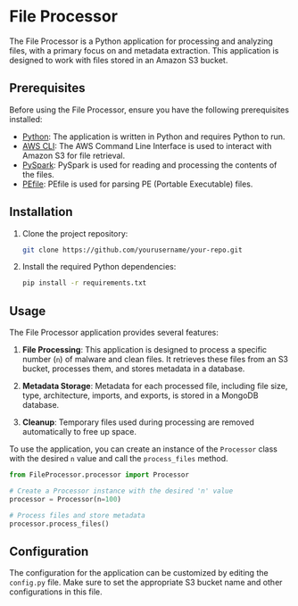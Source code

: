 # File Processor

The File Processor is a Python application for processing and analyzing files, with a primary focus on and metadata extraction. This application is designed to work with files stored in an Amazon S3 bucket.

## Prerequisites

Before using the File Processor, ensure you have the following prerequisites installed:

- [Python](https://www.python.org/): The application is written in Python and requires Python to run.
- [AWS CLI](https://aws.amazon.com/cli/): The AWS Command Line Interface is used to interact with Amazon S3 for file retrieval.
- [PySpark](https://spark.apache.org/docs/latest/api/python/): PySpark is used for reading and processing the contents of the files.
- [PEfile](https://github.com/erocarrera/pefile): PEfile is used for parsing PE (Portable Executable) files.

## Installation

1. Clone the project repository:

   ```bash
   git clone https://github.com/yourusername/your-repo.git
   ```

2. Install the required Python dependencies:

   ```bash
   pip install -r requirements.txt
   ```

## Usage

The File Processor application provides several features:

1. **File Processing**: This application is designed to process a specific number (`n`) of malware and clean files. It retrieves these files from an S3 bucket, processes them, and stores metadata in a database.

2. **Metadata Storage**: Metadata for each processed file, including file size, type, architecture, imports, and exports, is stored in a MongoDB database.

3. **Cleanup**: Temporary files used during processing are removed automatically to free up space.

To use the application, you can create an instance of the `Processor` class with the desired `n` value and call the `process_files` method.

```python
from FileProcessor.processor import Processor

# Create a Processor instance with the desired 'n' value
processor = Processor(n=100)

# Process files and store metadata
processor.process_files()
```

## Configuration

The configuration for the application can be customized by editing the `config.py` file. Make sure to set the appropriate S3 bucket name and other configurations in this file.
